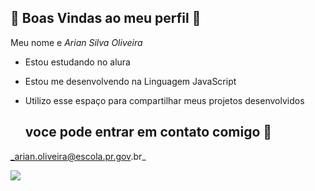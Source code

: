 ## 💈 Boas Vindas ao meu perfil 💈

Meu nome e _Arian Silva Oliveira_

- Estou estudando no alura
- Estou me desenvolvendo na Linguagem JavaScript
- Utilizo esse espaço para compartilhar meus projetos desenvolvidos

  ## voce pode entrar em contato comigo 📝

_arian.oliveira@escola.pr.gov.br_


![](https://media1.tenor.com/m/tP7v1dUc2y0AAAAd/ronaldinho-ronaldinho-gaucho.gif)


